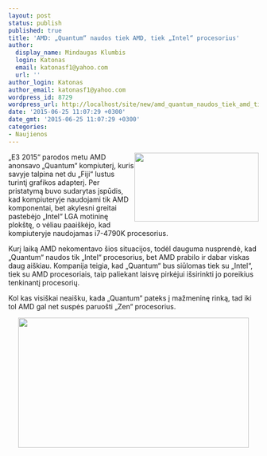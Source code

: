```yaml
---
layout: post
status: publish
published: true
title: 'AMD: „Quantum“ naudos tiek AMD, tiek „Intel“ procesorius'
author:
  display_name: Mindaugas Klumbis
  login: Katonas
  email: katonasf1@yahoo.com
  url: ''
author_login: Katonas
author_email: katonasf1@yahoo.com
wordpress_id: 8729
wordpress_url: http://localhost/site/new/amd_quantum_naudos_tiek_amd_tiek_intel_procesorius/
date: '2015-06-25 11:07:29 +0300'
date_gmt: '2015-06-25 11:07:29 +0300'
categories:
- Naujienos
---
```

<p>
	<a href="http://technews.lt/userfiles/AMD Project Quantum PSU.jpg"><img alt="" src="http://technews.lt/userfiles/AMD Project Quantum PSU.jpg" style="width: 250px; height: 138px; float: right;" /></a>&bdquo;E3 2015&ldquo; parodos metu AMD anonsavo &bdquo;Quantum&ldquo; kompiuterį, kuris savyje talpina net du &bdquo;Fiji&ldquo; lustus turintį grafikos adapterį. Per pristatymą buvo sudarytas įspūdis, kad kompiuteryje naudojami tik AMD komponentai, bet akylesni greitai pastebėjo &bdquo;Intel&ldquo; LGA motininę plok&scaron;tę, o vėliau paai&scaron;kėjo, kad kompiuteryje naudojamas i7-4790K procesorius.</p>
<p>
	Kurį laiką AMD nekomentavo &scaron;ios situacijos, todėl dauguma nusprendė, kad &bdquo;Quantum&ldquo; naudos tik &bdquo;Intel&ldquo; procesorius, bet AMD prabilo ir dabar viskas daug ai&scaron;kiau. Kompanija teigia, kad &bdquo;Quantum&ldquo; bus siūlomas tiek su &bdquo;Intel&ldquo;, tiek su AMD procesoriais, taip paliekant laisvę pirkėjui i&scaron;sirinkti jo poreikius tenkinantį procesorių.</p>
<p>
	Kol kas visi&scaron;kai neai&scaron;ku, kada &bdquo;Quantum&ldquo; pateks į mažmeninę rinką, tad iki tol AMD gal net suspės paruo&scaron;ti &bdquo;Zen&ldquo; procesorius.</p>
<p style="text-align: center;">
	<a href="http://technews.lt/userfiles/AMD-Project-Quantum-ith-Dual-Fiji-GPU-635x357.png"><img alt="" src="http://technews.lt/userfiles/AMD-Project-Quantum-ith-Dual-Fiji-GPU-635x357.png" style="width: 464px; height: 261px;" /></a></p>
